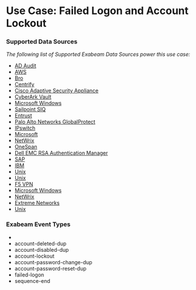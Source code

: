 Use Case: Failed Logon and Account Lockout
==========================================

### Supported Data Sources

_The following list of Supported Exabeam Data Sources power this use case:_

* [AD Audit](../DataSources/datasource_ad_audit_ad_audit.md)
* [AWS](../DataSources/datasource_aws_bastion_aws.md)
* [Bro](../DataSources/datasource_bro_bro.md)
* [Centrify](../DataSources/datasource_centrify_centrify.md)
* [Cisco Adaptive Security Appliance](../DataSources/datasource_cisco_adaptive_security_appliance_cisco_adaptive_security_appliance.md)
* [CyberArk Vault](../DataSources/datasource_cyberark_vault_cyberark_vault.md)
* [Microsoft Windows](../DataSources/datasource_dc_microsoft_windows.md)
* [Sailpoint SIQ](../DataSources/datasource_dc_sailpoint_siq.md)
* [Entrust](../DataSources/datasource_entrust_identityguard_entrust.md)
* [Palo Alto Networks GlobalProtect](../DataSources/datasource_globalprotect_portal_palo_alto_networks_globalprotect.md)
* [IPswitch](../DataSources/datasource_ipswitch_moveit_dmz_ipswitch.md)
* [Microsoft](../DataSources/datasource_microsoft_windows_microsoft.md)
* [NetWrix](../DataSources/datasource_netwrix_netwrix.md)
* [OneSpan](../DataSources/datasource_onespan_onespan.md)
* [Dell EMC RSA Authentication Manager](../DataSources/datasource_rsa_authentication_manager_dell_emc_rsa_authentication_manager.md)
* [SAP](../DataSources/datasource_sap_sap.md)
* [IBM](../DataSources/datasource_sterling_ibm.md)
* [Unix](../DataSources/datasource_unix_unix.md)
* [Unix](../DataSources/datasource_unix_unix.md)
* [F5 VPN](../DataSources/datasource_vpn_f5_vpn.md)
* [Microsoft Windows](../DataSources/datasource_windows_microsoft_windows.md)
* [NetWrix](../DataSources/datasource_windows_netwrix.md)
* [Extreme Networks](../DataSources/datasource_zebra_wireless_lan_management_extreme_networks.md)
* [Unix](../DataSources/datasource_krb5kdc_unix.md)


### Exabeam Event Types

- 
- account-deleted-dup
- account-disabled-dup
- account-lockout
- account-password-change-dup
- account-password-reset-dup
- failed-logon
- sequence-end
